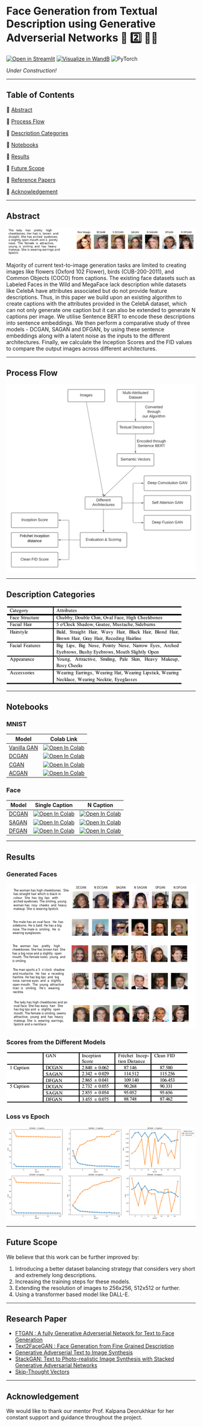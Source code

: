 # Face Generation from Textual Description using Generative Adverserial Networks 📝  2️⃣ 👧👱 
[![Open in Streamlit](https://img.shields.io/badge/Open%20In%20Streamlit-FF4B4B?style=for-the-badge&logo=Streamlit&logoColor=white)](https://share.streamlit.io/ELITA04/FGTD-Streamlit/app.py/) [![Visualize in WandB](https://raw.githubusercontent.com/wandb/assets/main/wandb-github-badge-28.svg)](https://wandb.ai/ekkm/text-to-face?workspace=user-kad99kev) ![PyTorch](https://img.shields.io/badge/Made%20With%20PyTorch-EE4C2C?style=for-the-badge&logo=PyTorch&logoColor=white)

*Under Construction!*

---

## Table of Contents

🔹 [Abstract](#abstract)

🔹 [Process Flow](#process-flow)

🔹 [Description Categories](#description-categories)

🔹 [Notebooks](#progress-ladder)

🔹 [Results](#results)

🔹 [Future Scope](#future-scope)

🔹 [Reference Papers](#reference-papers)

🔹 [Acknowledgement](#acknowledgement)

---

## Abstract  
![Real and Generated](assets/real-generated.png)

Majority of current text-to-image generation tasks are limited to creating images like flowers (Oxford 102 Flower), birds (CUB-200-2011), and Common Objects (COCO) from captions. The existing face datasets such as Labeled Faces in the Wild and MegaFace lack description while datasets like CelebA have attributes associated but do not provide feature descriptions. Thus, in this paper we build upon an existing algorithm to create captions with the attributes provided in the CelebA dataset, which can not only generate one caption but it can also be extended to generate N captions per image. We utilise Sentence BERT to encode these descriptions into sentence embeddings. We then perform a comparative study of three models - DCGAN, SAGAN and DFGAN, by using these sentence embeddings along with a latent noise as the inputs to the different architectures. Finally, we calculate the Inception Scores and the FID values to compare the output images across different architectures.

---

## Process Flow

![Process Flow](assets/processflow.png)

---

## Description Categories

![Description Categories](assets/categories.png)

---

## Notebooks

### MNIST
| Model        | Colab Link     |
| ------------- |-------------|
| [Vanilla GAN](MNIST-GANs/GAN)      | [![Open In Colab](https://colab.research.google.com/assets/colab-badge.svg)](https://colab.research.google.com/drive/1setqmENPRRriznB8j2XL55RjSkMfMWCf?usp=sharing) |
| [DCGAN](MNIST-GANs/DCGAN)     | [![Open In Colab](https://colab.research.google.com/assets/colab-badge.svg)](https://colab.research.google.com/drive/1cBsnZTL0bp7o9lfBez1FyedDxo2Yf6wh?usp=sharing)      |
| [CGAN](MNIST-GANs/CGAN) | [![Open In Colab](https://colab.research.google.com/assets/colab-badge.svg)](https://colab.research.google.com/drive/1X7xD1sX3iJggqMuDvnn7EtIUIsc5GDDn?usp=sharing)      |
| [ACGAN](MNIST-GANs/ACGAN) | [![Open In Colab](https://colab.research.google.com/assets/colab-badge.svg)](https://colab.research.google.com/drive/1-OGeMxST6jFvSc5cq_Oc_-9ItqJ86taP?usp=sharing)      |

### Face
| Model        | Single Caption     | N Caption     |
| ------------- |-------------|-------------|
| [DCGAN](Face-GANs/DCGAN)      | [![Open In Colab](https://colab.research.google.com/assets/colab-badge.svg)](https://colab.research.google.com/drive/17l9Tgz90NC0WMfCCGZGiGSHU4Qi4ghgO?usp=sharing) | [![Open In Colab](https://colab.research.google.com/assets/colab-badge.svg)](https://colab.research.google.com/drive/1L58f-Yh8nGcee9bCNAy8JXeQl6HLeTo6?usp=sharing) |
| [SAGAN](Face-GANs/SAGAN)     | [![Open In Colab](https://colab.research.google.com/assets/colab-badge.svg)](https://colab.research.google.com/drive/1OvjgKGH72Z0gvebrOG5m4SDsaNgevf9p?usp=sharing)      | [![Open In Colab](https://colab.research.google.com/assets/colab-badge.svg)](https://colab.research.google.com/drive/1EXhHHv915o2dWUmJWOGORks_W4yOgNbB?usp=sharing)      |
| [DFGAN](Face-GANs/DFGAN) | [![Open In Colab](https://colab.research.google.com/assets/colab-badge.svg)](https://colab.research.google.com/drive/1GUVmdRSuJ3HM6mlihDdZZrrj_ePleI7q?usp=sharing)      | [![Open In Colab](https://colab.research.google.com/assets/colab-badge.svg)](https://colab.research.google.com/drive/12Tww7kj0d1ohCmcf-88SlbcW-zSjhAJ0?usp=sharing)      |

---

## Results
### Generated Faces
![Generated Faces](assets/result.png)

### Scores from the Different Models
![Scores from the Different Models](assets/scores.png)

### Loss vs Epoch
![Loss vs Epoch](assets/loss.png)

---

## Future Scope
We believe that this work can be further improved by:

1. Introducing a better dataset balancing strategy that considers very short and extremely long descriptions.
2. Increasing the training steps for these models.
3. Extending the resolution of images to 256x256, 512x512 or further.
4. Using a transformer based model like DALL-E.

---

## Research Paper

* [FTGAN : A fully Generative Adverserial Network for Text to Face Generation](https://arxiv.org/pdf/1904.05729.pdf)
* [Text2FaceGAN : Face Generation from Fine Grained Description](https://arxiv.org/pdf/1911.11378.pdf) 
* [Generative Adverserial Text to Image Synthesis](https://arxiv.org/pdf/1605.05396.pdf)
* [StackGAN: Text to Photo-realistic Image Synthesis with Stacked Generative Adversarial Networks](https://arxiv.org/pdf/1612.03242.pdf)
* [Skip-Thought Vectors](https://arxiv.org/pdf/1506.06726.pdf)

---

## Acknowledgement
We would like to thank our mentor Prof. Kalpana Deorukhkar for her constant support and guidance throughout the project.

